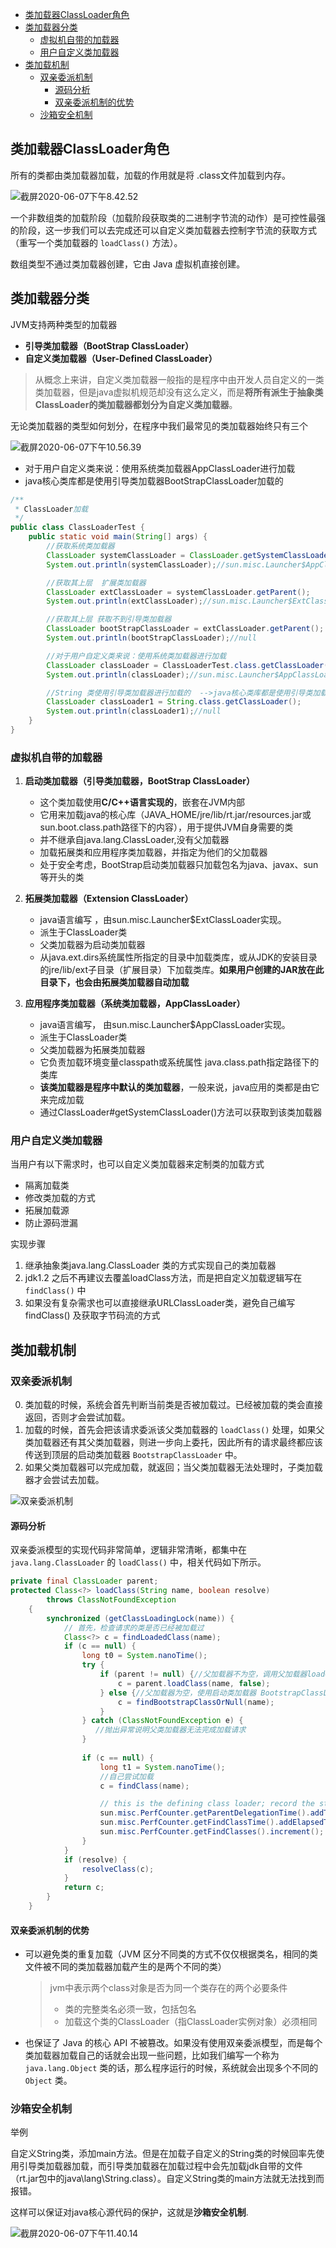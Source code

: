 

- [类加载器ClassLoader角色](#%E7%B1%BB%E5%8A%A0%E8%BD%BD%E5%99%A8classloader%E8%A7%92%E8%89%B2)
- [类加载器分类](#%E7%B1%BB%E5%8A%A0%E8%BD%BD%E5%99%A8%E5%88%86%E7%B1%BB)
    - [虚拟机自带的加载器](#%E8%99%9A%E6%8B%9F%E6%9C%BA%E8%87%AA%E5%B8%A6%E7%9A%84%E5%8A%A0%E8%BD%BD%E5%99%A8)
    - [用户自定义类加载器](#%E7%94%A8%E6%88%B7%E8%87%AA%E5%AE%9A%E4%B9%89%E7%B1%BB%E5%8A%A0%E8%BD%BD%E5%99%A8)
- [类加载机制](#%E7%B1%BB%E5%8A%A0%E8%BD%BD%E6%9C%BA%E5%88%B6)
    - [双亲委派机制](#%E5%8F%8C%E4%BA%B2%E5%A7%94%E6%B4%BE%E6%9C%BA%E5%88%B6)
        - [源码分析](#%E6%BA%90%E7%A0%81%E5%88%86%E6%9E%90)
        - [双亲委派机制的优势](#%E5%8F%8C%E4%BA%B2%E5%A7%94%E6%B4%BE%E6%9C%BA%E5%88%B6%E7%9A%84%E4%BC%98%E5%8A%BF)
    - [沙箱安全机制](#%E6%B2%99%E7%AE%B1%E5%AE%89%E5%85%A8%E6%9C%BA%E5%88%B6)

## 类加载器ClassLoader角色

所有的类都由类加载器加载，加载的作用就是将 .class文件加载到内存。

![截屏2020-06-07下午8.42.52](https://gitee.com/Sunxz007/PicStorage/raw/master/imgs/20200608073021.png)

一个非数组类的加载阶段（加载阶段获取类的二进制字节流的动作）是可控性最强的阶段，这一步我们可以去完成还可以自定义类加载器去控制字节流的获取方式（重写一个类加载器的 `loadClass()` 方法）。

数组类型不通过类加载器创建，它由 Java 虚拟机直接创建。

## 类加载器分类

JVM支持两种类型的加载器

* **引导类加载器（BootStrap ClassLoader）**
* **自定义类加载器（User-Defined ClassLoader）**

> 从概念上来讲，自定义类加载器一般指的是程序中由开发人员自定义的一类类加载器，但是java虚拟机规范却没有这么定义，而是**将所有派生于抽象类ClassLoader的类加载器都划分为自定义类加载器**。

无论类加载器的类型如何划分，在程序中我们最常见的类加载器始终只有三个

![截屏2020-06-07下午10.56.39](https://gitee.com/Sunxz007/PicStorage/raw/master/imgs/20200608073033.png)


- 对于用户自定义类来说：使用系统类加载器AppClassLoader进行加载
- java核心类库都是使用引导类加载器BootStrapClassLoader加载的

```java
/**
 * ClassLoader加载
 */
public class ClassLoaderTest {
    public static void main(String[] args) {
        //获取系统类加载器
        ClassLoader systemClassLoader = ClassLoader.getSystemClassLoader();
        System.out.println(systemClassLoader);//sun.misc.Launcher$AppClassLoader@18b4aac2

        //获取其上层  扩展类加载器
        ClassLoader extClassLoader = systemClassLoader.getParent();
        System.out.println(extClassLoader);//sun.misc.Launcher$ExtClassLoader@610455d6

        //获取其上层 获取不到引导类加载器
        ClassLoader bootStrapClassLoader = extClassLoader.getParent();
        System.out.println(bootStrapClassLoader);//null

        //对于用户自定义类来说：使用系统类加载器进行加载
        ClassLoader classLoader = ClassLoaderTest.class.getClassLoader();
        System.out.println(classLoader);//sun.misc.Launcher$AppClassLoader@18b4aac2

        //String 类使用引导类加载器进行加载的  -->java核心类库都是使用引导类加载器加载的
        ClassLoader classLoader1 = String.class.getClassLoader();
        System.out.println(classLoader1);//null
    }
}
```

### 虚拟机自带的加载器

1. **启动类加载器（引导类加载器，BootStrap ClassLoader）**

   * 这个类加载使用**C/C++语言实现的**，嵌套在JVM内部
   * 它用来加载java的核心库（JAVA_HOME/jre/lib/rt.jar/resources.jar或sun.boot.class.path路径下的内容），用于提供JVM自身需要的类
   * 并不继承自java.lang.ClassLoader,没有父加载器
   * 加载拓展类和应用程序类加载器，并指定为他们的父加载器
   * 处于安全考虑，BootStrap启动类加载器只加载包名为java、javax、sun等开头的类

2. **拓展类加载器（Extension ClassLoader）**

   * java语言编写 ，由sun.misc.Launcher$ExtClassLoader实现。
   * 派生于ClassLoader类
   * 父类加载器为启动类加载器
   * 从java.ext.dirs系统属性所指定的目录中加载类库，或从JDK的安装目录的jre/lib/ext子目录（扩展目录）下加载类库。**如果用户创建的JAR放在此目录下，也会由拓展类加载器自动加载**

3. **应用程序类加载器（系统类加载器，AppClassLoader）**

   * java语言编写， 由sun.misc.Launcher$AppClassLoader实现。
   * 派生于ClassLoader类
   * 父类加载器为拓展类加载器
   * 它负责加载环境变量classpath或系统属性 java.class.path指定路径下的类库
   * **该类加载器是程序中默认的类加载器**，一般来说，java应用的类都是由它来完成加载
   * 通过ClassLoader#getSystemClassLoader()方法可以获取到该类加载器

### 用户自定义类加载器

当用户有以下需求时，也可以自定义类加载器来定制类的加载方式

* 隔离加载类
* 修改类加载的方式
* 拓展加载源
* 防止源码泄漏

实现步骤

1. 继承抽象类java.lang.ClassLoader 类的方式实现自己的类加载器
2. jdk1.2 之后不再建议去覆盖loadClass方法，而是把自定义加载逻辑写在 `findClass()` 中
3. 如果没有复杂需求也可以直接继承URLClassLoader类，避免自己编写findClass() 及获取字节码流的方式

## 类加载机制

### 双亲委派机制

0. 类加载的时候，系统会首先判断当前类是否被加载过。已经被加载的类会直接返回，否则才会尝试加载。
1. 加载的时候，首先会把该请求委派该父类加载器的 `loadClass()` 处理，如果父类加载器还有其父类加载器，则进一步向上委托，因此所有的请求最终都应该传送到顶层的启动类加载器 `BootstrapClassLoader` 中。
2. 如果父类加载器可以完成加载，就返回；当父类加载器无法处理时，子类加载器才会尝试去加载。

![双亲委派机制](https://gitee.com/Sunxz007/PicStorage/raw/master/imgs/20200608073038.png)

#### 源码分析

双亲委派模型的实现代码非常简单，逻辑非常清晰，都集中在 `java.lang.ClassLoader` 的 `loadClass()` 中，相关代码如下所示。

```java
private final ClassLoader parent; 
protected Class<?> loadClass(String name, boolean resolve)
        throws ClassNotFoundException
    {
        synchronized (getClassLoadingLock(name)) {
            // 首先，检查请求的类是否已经被加载过
            Class<?> c = findLoadedClass(name);
            if (c == null) {
                long t0 = System.nanoTime();
                try {
                    if (parent != null) {//父加载器不为空，调用父加载器loadClass()方法处理
                        c = parent.loadClass(name, false);
                    } else {//父加载器为空，使用启动类加载器 BootstrapClassLoader 加载
                        c = findBootstrapClassOrNull(name);
                    }
                } catch (ClassNotFoundException e) {
                   //抛出异常说明父类加载器无法完成加载请求
                }
                
                if (c == null) {
                    long t1 = System.nanoTime();
                    //自己尝试加载
                    c = findClass(name);

                    // this is the defining class loader; record the stats
                    sun.misc.PerfCounter.getParentDelegationTime().addTime(t1 - t0);
                    sun.misc.PerfCounter.getFindClassTime().addElapsedTimeFrom(t1);
                    sun.misc.PerfCounter.getFindClasses().increment();
                }
            }
            if (resolve) {
                resolveClass(c);
            }
            return c;
        }
    }
```



#### 双亲委派机制的优势

* 可以避免类的重复加载（JVM 区分不同类的方式不仅仅根据类名，相同的类文件被不同的类加载器加载产生的是两个不同的类）

  > jvm中表示两个class对象是否为同一个类存在的两个必要条件
  >
  > - 类的完整类名必须一致，包括包名
  > - 加载这个类的ClassLoader（指ClassLoader实例对象）必须相同

* 也保证了 Java 的核心 API 不被篡改。如果没有使用双亲委派模型，而是每个类加载器加载自己的话就会出现一些问题，比如我们编写一个称为 `java.lang.Object` 类的话，那么程序运行的时候，系统就会出现多个不同的 `Object` 类。

### 沙箱安全机制

举例

自定义String类，添加main方法。但是在加载子自定义的String类的时候回率先使用引导类加载器加载，而引导类加载器在加载过程中会先加载jdk自带的文件（rt.jar包中的java\lang\String.class）。自定义String类的main方法就无法找到而报错。

这样可以保证对java核心源代码的保护，这就是**沙箱安全机制**.

![截屏2020-06-07下午11.40.14](https://gitee.com/Sunxz007/PicStorage/raw/master/imgs/20200608073044.png)
